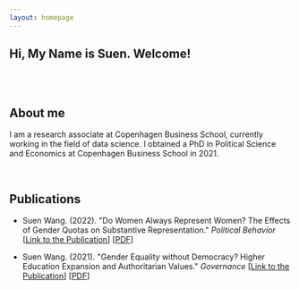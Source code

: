 ```yaml
---
layout: homepage
---
```



## Hi, My Name is Suen. Welcome!

<br>
<br>

## About me


I am a research associate at Copenhagen Business School, currently working in the field of data science. I obtained a PhD in Political Science and Economics at Copenhagen Business School in 2021. 

<br>

## Publications


- Suen Wang. (2022). "Do Women Always Represent Women? The Effects of Gender Quotas on Substantive Representation." *Political Behavior* [[Link to the Publication](https://rdcu.be/cRdkO)] [[PDF](https://www.dropbox.com/s/agy6nv2yaicc6zu/Do_Women_Always_Represent_Women.pdf?dl=0)] 


- Suen Wang. (2021). "Gender Equality without Democracy? Higher Education Expansion and Authoritarian Values." *Governance*
  [[Link to the Publication](https://onlinelibrary.wiley.com/doi/pdf/10.1111/gove.12580?casa_token=oPeGAg2p8_0AAAAA:22Bqf6x1GvHusJxC3HasW8aBX8m2cggJVgH5145BUd0RQI_-aMBpYd-Qa7UbTalob4V99MZTK4b6HYB1)] [[PDF](https://www.dropbox.com/s/9fluf8ipm20ac0q/Gender_Equality_without_Democracy.pdf?dl=0)]

<br>

<br>

